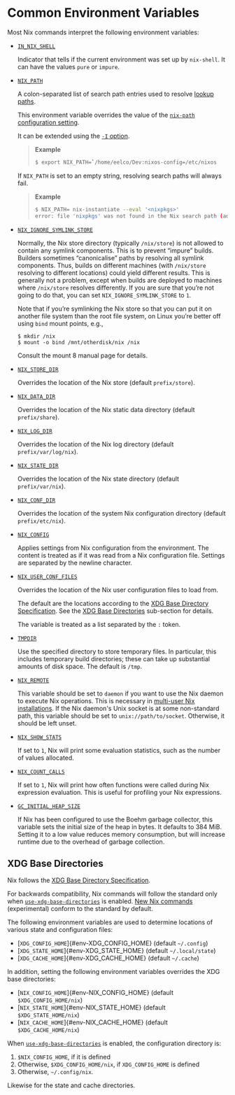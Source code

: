# Common Environment Variables

Most Nix commands interpret the following environment variables:

- <span id="env-IN_NIX_SHELL">[`IN_NIX_SHELL`](#env-IN_NIX_SHELL)</span>

  Indicator that tells if the current environment was set up by
  `nix-shell`. It can have the values `pure` or `impure`.

- <span id="env-NIX_PATH">[`NIX_PATH`](#env-NIX_PATH)</span>

  A colon-separated list of search path entries used to resolve [lookup paths](@docroot@/language/constructs/lookup-path.md).

  This environment variable overrides the value of the [`nix-path` configuration setting](@docroot@/command-ref/conf-file.md#conf-nix-path).

  It can be extended using the [`-I` option](@docroot@/command-ref/opt-common.md#opt-I).

  > **Example**
  >
  > ```bash
  > $ export NIX_PATH=`/home/eelco/Dev:nixos-config=/etc/nixos
  > ```

  If `NIX_PATH` is set to an empty string, resolving search paths will always fail.

  > **Example**
  >
  > ```bash
  > $ NIX_PATH= nix-instantiate --eval '<nixpkgs>'
  > error: file 'nixpkgs' was not found in the Nix search path (add it using $NIX_PATH or -I)
  > ```

- <span id="env-NIX_IGNORE_SYMLINK_STORE">[`NIX_IGNORE_SYMLINK_STORE`](#env-NIX_IGNORE_SYMLINK_STORE)</span>

  Normally, the Nix store directory (typically `/nix/store`) is not
  allowed to contain any symlink components. This is to prevent
  “impure” builds. Builders sometimes “canonicalise” paths by
  resolving all symlink components. Thus, builds on different machines
  (with `/nix/store` resolving to different locations) could yield
  different results. This is generally not a problem, except when
  builds are deployed to machines where `/nix/store` resolves
  differently. If you are sure that you’re not going to do that, you
  can set `NIX_IGNORE_SYMLINK_STORE` to `1`.

  Note that if you’re symlinking the Nix store so that you can put it
  on another file system than the root file system, on Linux you’re
  better off using `bind` mount points, e.g.,

  ```console
  $ mkdir /nix
  $ mount -o bind /mnt/otherdisk/nix /nix
  ```

  Consult the mount 8 manual page for details.

- <span id="env-NIX_STORE_DIR">[`NIX_STORE_DIR`](#env-NIX_STORE_DIR)</span>

  Overrides the location of the Nix store (default `prefix/store`).

- <span id="env-NIX_DATA_DIR">[`NIX_DATA_DIR`](#env-NIX_DATA_DIR)</span>

  Overrides the location of the Nix static data directory (default
  `prefix/share`).

- <span id="env-NIX_LOG_DIR">[`NIX_LOG_DIR`](#env-NIX_LOG_DIR)</span>

  Overrides the location of the Nix log directory (default
  `prefix/var/log/nix`).

- <span id="env-NIX_STATE_DIR">[`NIX_STATE_DIR`](#env-NIX_STATE_DIR)</span>

  Overrides the location of the Nix state directory (default
  `prefix/var/nix`).

- <span id="env-NIX_CONF_DIR">[`NIX_CONF_DIR`](#env-NIX_CONF_DIR)</span>

  Overrides the location of the system Nix configuration directory
  (default `prefix/etc/nix`).

- <span id="env-NIX_CONFIG">[`NIX_CONFIG`](#env-NIX_CONFIG)</span>

  Applies settings from Nix configuration from the environment.
  The content is treated as if it was read from a Nix configuration file.
  Settings are separated by the newline character.

- <span id="env-NIX_USER_CONF_FILES">[`NIX_USER_CONF_FILES`](#env-NIX_USER_CONF_FILES)</span>

  Overrides the location of the Nix user configuration files to load from.

  The default are the locations according to the [XDG Base Directory Specification].
  See the [XDG Base Directories](#xdg-base-directories) sub-section for details.

  The variable is treated as a list separated by the `:` token.

- <span id="env-TMPDIR">[`TMPDIR`](#env-TMPDIR)</span>

  Use the specified directory to store temporary files. In particular,
  this includes temporary build directories; these can take up
  substantial amounts of disk space. The default is `/tmp`.

- <span id="env-NIX_REMOTE">[`NIX_REMOTE`](#env-NIX_REMOTE)</span>

  This variable should be set to `daemon` if you want to use the Nix
  daemon to execute Nix operations. This is necessary in [multi-user
  Nix installations](@docroot@/installation/multi-user.md). If the Nix
  daemon's Unix socket is at some non-standard path, this variable
  should be set to `unix://path/to/socket`. Otherwise, it should be
  left unset.

- <span id="env-NIX_SHOW_STATS">[`NIX_SHOW_STATS`](#env-NIX_SHOW_STATS)</span>

  If set to `1`, Nix will print some evaluation statistics, such as
  the number of values allocated.

- <span id="env-NIX_COUNT_CALLS">[`NIX_COUNT_CALLS`](#env-NIX_COUNT_CALLS)</span>

  If set to `1`, Nix will print how often functions were called during
  Nix expression evaluation. This is useful for profiling your Nix
  expressions.

- <span id="env-GC_INITIAL_HEAP_SIZE">[`GC_INITIAL_HEAP_SIZE`](#env-GC_INITIAL_HEAP_SIZE)</span>

  If Nix has been configured to use the Boehm garbage collector, this
  variable sets the initial size of the heap in bytes. It defaults to
  384 MiB. Setting it to a low value reduces memory consumption, but
  will increase runtime due to the overhead of garbage collection.

## XDG Base Directories

Nix follows the [XDG Base Directory Specification].

For backwards compatibility, Nix commands will follow the standard only when [`use-xdg-base-directories`] is enabled.
[New Nix commands](@docroot@/command-ref/new-cli/nix.md) (experimental) conform to the standard by default.

The following environment variables are used to determine locations of various state and configuration files:

- [`XDG_CONFIG_HOME`]{#env-XDG_CONFIG_HOME} (default `~/.config`)
- [`XDG_STATE_HOME`]{#env-XDG_STATE_HOME} (default `~/.local/state`)
- [`XDG_CACHE_HOME`]{#env-XDG_CACHE_HOME} (default `~/.cache`)

[XDG Base Directory Specification]: https://specifications.freedesktop.org/basedir-spec/basedir-spec-latest.html
[`use-xdg-base-directories`]: @docroot@/command-ref/conf-file.md#conf-use-xdg-base-directories

In addition, setting the following environment variables overrides the XDG base directories:

- [`NIX_CONFIG_HOME`]{#env-NIX_CONFIG_HOME} (default `$XDG_CONFIG_HOME/nix`)
- [`NIX_STATE_HOME`]{#env-NIX_STATE_HOME} (default `$XDG_STATE_HOME/nix`)
- [`NIX_CACHE_HOME`]{#env-NIX_CACHE_HOME} (default `$XDG_CACHE_HOME/nix`)

When [`use-xdg-base-directories`] is enabled, the configuration directory is:

1. `$NIX_CONFIG_HOME`, if it is defined
2. Otherwise, `$XDG_CONFIG_HOME/nix`, if `XDG_CONFIG_HOME` is defined
3. Otherwise, `~/.config/nix`.

Likewise for the state and cache directories.
